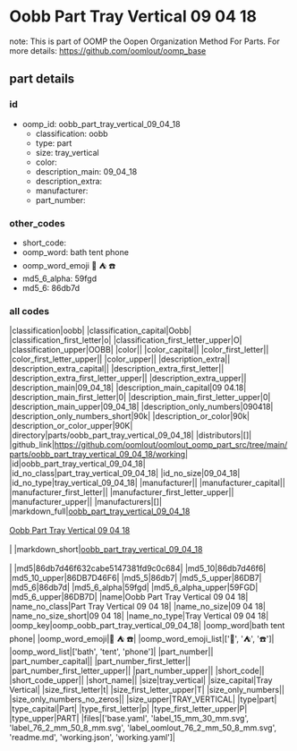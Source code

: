 # Oobb Part Tray Vertical 09 04 18  

note: This is part of OOMP the Oopen Organization Method For Parts. For more details: https://github.com/oomlout/oomp_base

##  part details





### id
* oomp_id: oobb_part_tray_vertical_09_04_18
  * classification: oobb
  * type: part
  * size: tray_vertical
  * color: 
  * description_main: 09_04_18
  * description_extra: 
  * manufacturer: 
  * part_number: 

### other_codes
* short_code: 
* oomp_word: bath tent phone
* oomp_word_emoji :bath: :tent: :phone:
* md5_6_alpha: 59fgd
* md5_6: 86db7d

### all codes 
|classification|oobb|
|classification_capital|Oobb|
|classification_first_letter|o|
|classification_first_letter_upper|O|
|classification_upper|OOBB|
|color||
|color_capital||
|color_first_letter||
|color_first_letter_upper||
|color_upper||
|description_extra||
|description_extra_capital||
|description_extra_first_letter||
|description_extra_first_letter_upper||
|description_extra_upper||
|description_main|09_04_18|
|description_main_capital|09 04.18|
|description_main_first_letter|0|
|description_main_first_letter_upper|0|
|description_main_upper|09_04_18|
|description_only_numbers|090418|
|description_only_numbers_short|90k|
|description_or_color|90k|
|description_or_color_upper|90K|
|directory|parts/oobb_part_tray_vertical_09_04_18|
|distributors|[]|
|github_link|https://github.com/oomlout/oomlout_oomp_part_src/tree/main/parts/oobb_part_tray_vertical_09_04_18/working|
|id|oobb_part_tray_vertical_09_04_18|
|id_no_class|part_tray_vertical_09_04_18|
|id_no_size|09_04_18|
|id_no_type|tray_vertical_09_04_18|
|manufacturer||
|manufacturer_capital||
|manufacturer_first_letter||
|manufacturer_first_letter_upper||
|manufacturer_upper||
|manufacturers|[]|
|markdown_full|[oobb_part_tray_vertical_09_04_18](https://github.com/oomlout/oomlout_oomp_part_src/tree/main/parts/oobb_part_tray_vertical_09_04_18/working)<br>[](https://github.com/oomlout/oomlout_oomp_part_src/tree/main/parts/oobb_part_tray_vertical_09_04_18/working)<br>[Oobb Part Tray Vertical 09 04 18](https://github.com/oomlout/oomlout_oomp_part_src/tree/main/parts/oobb_part_tray_vertical_09_04_18/working)<br><br>|
|markdown_short|[oobb_part_tray_vertical_09_04_18](https://github.com/oomlout/oomlout_oomp_part_src/tree/main/parts/oobb_part_tray_vertical_09_04_18/working)<br><br>|
|md5|86db7d46f632cabe5147381fd9c0c684|
|md5_10|86db7d46f6|
|md5_10_upper|86DB7D46F6|
|md5_5|86db7|
|md5_5_upper|86DB7|
|md5_6|86db7d|
|md5_6_alpha|59fgd|
|md5_6_alpha_upper|59FGD|
|md5_6_upper|86DB7D|
|name|Oobb Part Tray Vertical 09 04 18|
|name_no_class|Part Tray Vertical 09 04 18|
|name_no_size|09 04 18|
|name_no_size_short|09 04 18|
|name_no_type|Tray Vertical 09 04 18|
|oomp_key|oomp_oobb_part_tray_vertical_09_04_18|
|oomp_word|bath tent phone|
|oomp_word_emoji|:bath: :tent: :phone:|
|oomp_word_emoji_list|[':bath:', ':tent:', ':phone:']|
|oomp_word_list|['bath', 'tent', 'phone']|
|part_number||
|part_number_capital||
|part_number_first_letter||
|part_number_first_letter_upper||
|part_number_upper||
|short_code||
|short_code_upper||
|short_name||
|size|tray_vertical|
|size_capital|Tray Vertical|
|size_first_letter|t|
|size_first_letter_upper|T|
|size_only_numbers||
|size_only_numbers_no_zeros||
|size_upper|TRAY_VERTICAL|
|type|part|
|type_capital|Part|
|type_first_letter|p|
|type_first_letter_upper|P|
|type_upper|PART|
|files|['base.yaml', 'label_15_mm_30_mm.svg', 'label_76_2_mm_50_8_mm.svg', 'label_oomlout_76_2_mm_50_8_mm.svg', 'readme.md', 'working.json', 'working.yaml']|
